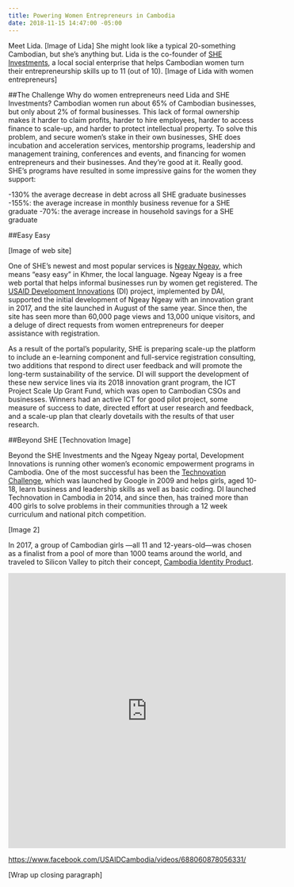```yaml
---
title: Powering Women Entrepreneurs in Cambodia
date: 2018-11-15 14:47:00 -05:00
---
```


Meet Lida.
[Image of Lida]
She might look like a typical 20-something Cambodian, but she’s anything but. Lida is the co-founder of [SHE Investments](https://www.sheinvestments.com/), a local social enterprise that helps Cambodian women turn their entrepreneurship skills up to 11 (out of 10).
[Image of Lida with women entrepreneurs]

##The Challenge
Why do women entrepreneurs need Lida and SHE Investments? Cambodian women run about 65% of Cambodian businesses, but only about 2% of formal businesses. This lack of formal ownership makes it harder to claim profits, harder to hire employees, harder to access finance to scale-up, and harder to protect intellectual property. To solve this problem, and secure women’s stake in their own businesses, SHE does incubation and acceleration services, mentorship programs, leadership and management training, conferences and events, and financing for women entrepreneurs and their businesses. 
And they’re good at it. Really good. SHE’s programs have resulted in some impressive gains for the women they support: 

-130% the average decrease in debt across all SHE graduate businesses
-155%: the average increase in monthly business revenue for a SHE graduate
-70%: the average increase in household savings for a SHE graduate

##Easy Easy

[Image of web site]

One of SHE’s newest and most popular services is [Ngeay Ngeay](http://ngeayngeay.co/), which means “easy easy” in Khmer, the local language. Ngeay Ngeay is a free web portal that helps informal businesses run by women get registered. The [USAID Development Innovations](https://www.dai.com/our-work/projects/cambodia-development-innovations) (DI) project, implemented by DAI, supported the initial development of Ngeay Ngeay with an innovation grant in 2017, and the site launched in August of the same year. Since then, the site has seen more than 60,000 page views and 13,000 unique visitors, and a deluge of direct requests from women entrepreneurs for deeper assistance with registration. 

As a result of the portal’s popularity, SHE is preparing scale-up the platform to include an e-learning component and full-service registration consulting, two additions that respond to direct user feedback and will promote the long-term sustainability of the service. DI will support the development of these new service lines via its 2018 innovation grant program, the ICT Project Scale Up Grant Fund, which was open to Cambodian CSOs and businesses. Winners had an active ICT for good pilot project, some measure of success to date, directed effort at user research and feedback, and a scale-up plan that clearly dovetails with the results of that user research. 

##Beyond SHE
[Technovation Image]

Beyond the SHE Investments and the Ngeay Ngeay portal, Development Innovations is running other women’s economic empowerment programs in Cambodia. One of the most successful has been the [Technovation Challenge](https://technovationchallenge.org/), which was launched by Google in 2009 and helps girls, aged 10-18, learn business and leadership skills as well as basic coding. DI launched Technovation in Cambodia in 2014, and since then, has trained more than 400 girls to solve problems in their communities through a 12 week curriculum and national pitch competition. 

[Image 2]

In 2017, a group of Cambodian girls —all 11 and 12-years-old—was chosen as a finalist from a pool of more than 1000 teams around the world, and traveled to Silicon Valley to pitch their concept, [Cambodia Identity Product](http://geeksincambodia.com/cambodia-identity-product-the-cambodian-team-that-made-it-to-the-technovation-world-pitch-in-silicon-valley/).

<iframe src="https://www.facebook.com/plugins/video.php?href=https%3A%2F%2Fwww.facebook.com%2FUSAIDCambodia%2Fvideos%2F688060878056331%2F&show_text=1&width=560" width="560" height="555" style="border:none;overflow:hidden" scrolling="no" frameborder="0" allowTransparency="true" allow="encrypted-media" allowFullScreen="true"></iframe> 

https://www.facebook.com/USAIDCambodia/videos/688060878056331/ 

[Wrap up closing paragraph] 
